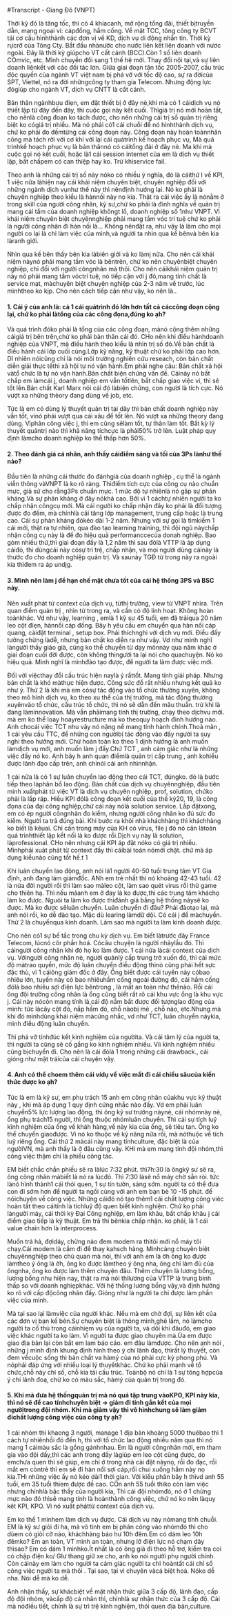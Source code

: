 #Transcript - Giang Đô (VNPT)

Thời kỳ đó là tăng tốc, thì có 4 khíacanh, mở rộng tổng đài, thiết bịtruyền dẫn, mạng ngoại vi: cápđồng, hầm cống. Về mặt TCC, tông công ty BCVT tái cơ cấu hìnhthành các đơn vị về KD, dịch vụ di động nhắn tin. Thời kỳ rựcrỡ của Tông Cty. Bắt đầu nhànước cho nước liên kết liên doanh với nươc ngoài. Đây là thời kỳ giúpcho VT cất cánh (BCC).Còn 1 số liên doanh COmvic, etc. Mình chuyển đổi sang 1 thế hệ mới. Thay đổi nội tại,và sự liên doanh liênkết với các đối tác lơn. Giữa giai đoạn tăn tốc 2005-2007, cấu trúc độc quyền của ngành VT việt nam bị phá vỡ với tốc độ cao, sự ra đờicủa SPT, Viettel, nó ra đời nhữngcông ty tham gia Telecom. Nhưng động lực đógiúp cho ngành VT, dịch vụ CNTT là cất cánh.

Bản thân ngànhbưu điẹn, em đặt thiết bị ở đây nè,khi mà có 1 cáidịch vụ nó thiết lập từ đây đến đây, thì cuộc gọi này kết cuối. Thìgiá trị nó mới hoàn tất, cho nênlà công đoạn ko tách được, cho nên những cái trị số quản trị riêng biệt ko cógiá trị nhiều. Mà nó phải có1 cái chuỗi để nó hìnhthành dịch vụ, chứ ko phải đo đếmtừng cái công đoạn này. Công đoạn này hoàn toànnhân công mà tách rời với cơ khí với lại cái quátrình kế hoạch phục vụ, Mà quá trìnhkế hoạch phục vụ là bản thânnó có cáitổng đài ở đây nè. Ma  khi mà cuộc gọi nó kết cuối, hoặc là1 cái session internet của em là dịch vụ thiết lập, bất chấpem có can thiệp hay ko. Trừ khiservice fail. 

Theo anh là những cái trị số này nóko có nhiều ý nghĩa, đó là cáithứ I về KPI, 1 việc nữa làhiện nay cái khái niệm chuyên biệt, chuyên nghiệp đối với những ngành dịch vụnhư thế này thì nênđịnh hướng lại. Nó ko phải là chuyên nghiệp theo kiểu là hànnối này nọ kia. Thật ra cái việc ấy là nónằm ở trong skill của người công nhân, kỹ sư,chứ ko phải là đinh nghĩa về quản trị mang cái tầm của doanh nghiệp khôngt lồ, doanh nghiệp số 1như VNPT. Vì khái niệm chuyên biệt chuyênnghiệp phải mang tầm vóc trí tuệ chứ ko phải là người công nhân đi hàn nối là... Không nênđặt ra, như vậy là làm cho mọi người co lại là chỉ làm việc của mình,và người ta nhìn qua kế bênvà bên kia làranh giới. 

Nhìn qua kế bên thấy bên kia làbiên giới và ko làmj nữa. Cho nên cái khái niệm nàynó phải mang tầm vóc là bêntrên, chứ ko nên chuyênbiệt chuyên nghiệp, chỉ đối với người côngnhân mà thôi. Cho nên cáikhái niệm quản trị này nó phải mang tầm vóctrí tuệ, nó tiếp cận với j đó,mang tính chất là service mạt, màchuyên biệt chuyên nghiệp của 2-3 năm về trước, lúc mìnhtheo ko kịp. Cho nên cách tiếp cận như vậy, ko nên là..

#### 1. Cái ý của anh là: cả 1 cái quátrình đó lớn hơn tất cả cáccông đoạn cộng lại, chứ ko phải làtổng của các công đọna,đúng ko ạh?

Và quá trình đóko phải là tổng của các công đoạn, mànó cộng thêm những cáigiá trị bên trên,chứ ko phải bản thân cái đó. CHo nên khi điều hànhdoanh nghiệp của VNPT, mà điều hành theo kiểu là nhìn trị số đó.Về bản chất là điều hành cái lớp cuối cùng.Lớp kỹ năng, kỹ thuật chứ ko phải lớp cao hơn. Dĩ nhiên nóicũng chỉ là nói môi trường nghiên cứu reseach, còn bản chất diễn giải thực tếthì xã hội tự nó vận hành.Em phải nghe câu: Bản chất xã hội vàtổ chức là tự nó vận hành.Bản chất biện chứng vấn đề. Cáinày nó bất chấp em làmcái j, doanh nghiệp em vẫn tốtlên, bất chấp giao việc vì, thì sẽ tốt lên.Bản chất Karl Marx nói cái đó làbiện chứng, con người là tích cực. Nó vượt xa những thẻory đang dùng về job, etc. 

Tức là em có dùng lý thuyết quản trị tại dây thì bản chất doanh nghiệp này vẫn tốt, vìnó phải vượt qua cái xâu để tốt lên. Nó vượt xa những theory đang dùng. Vìphân công việc j, thì em cũng sẽlàm tốt, tự thân làm tốt. Bất kỳ lý thuyết quảntrị nào thì khả năng tíchcực là phải50% trở lên. Luật pháp quy định làmcho doanh nghiệp ko thể thấp hơn 50%.

#### 2. Theo đánh giá cá nhân, anh thấy cáiđiểm sáng và tối của 3Ps lànhư thế nào?

Đầu tiên là những cái thước đo đánhgiá của doanh nghiệp , cụ thể là ngành viễn thông vàVNPT là ko rõ ràng. Thìđiểm tích cực của công cụ nào chuẩn mực, giả sử cho rằng3Ps chuẩn mực. 1 mức độ tự nhiênlà nó găp sự phản kháng.Và sự phản kháng ở đây nókhá cao. Bởi vì 1 cáchtự nhiên người ta ko chấp nhận côngcụ mới. Mà cái người ko chấp nhận đây ko phải là đối tượng được đo đếm, mà chínhlà cái tâng lớp management, trung cấp hoặc là trung cao. Cái sự phản kháng đókéo dài 1-2 năm. Nhưng với sự gọi là tìmkiếm 1 cái mới, thật ra tự nhiên, qua đào tạo learning training, thì đội ngũ nàychấp nhận công cụ này là để đo hiệu quả performanccecủa donah nghiệp. Bao gòm nhiều thứ,thì giai đoạn đấy là 1,2 năm thì sau đólà VTTP là áp dụng cáiđó, thì dùngcái này cósự trì trệ, chấp nhận, và mọi người dùng cáinày là thước đo cho doanh nghiệp quản trị. Và saunày TGĐ từ trong này ra ngoài kia thìđem ra áp undjg.

#### 3. Mình nên làm j để hạn chế mặt chưa tốt của cái hệ thống 3PS và BSC này.

Nên xuất phát từ context của dịch vụ, từthị trường, view từ VNPT nhìra. Trên quan điểm quản trị , nhìn từ trong ra, và cần có độ linh hoạt. Không hoàn toànkhác. Vd như vậy, learning , emlà 1 kỹ sư 45 tuổi, em đã trảiqua 20 năm leo cột điẹn, hànnối cáp đồng. Bây h yêu cầu em chuyển qua hàn nối cáp quang, càiđặt terminal , setup box. Phải thíchnghi với dịch vụ mới. Điều đấy tưởng chừng làdễ, nhưng bản chất ko diễn ra như vậy. Vd như mình nghĩ làngười thầy giáo già, cũng ko thể chuyển từ dạy mônnày qua năm khác ở giai đoạn cuối đời được, còn không thìngười ta lại nói cho quachuyện. Nó ko hiệu quả. Mình nghĩ là mìnhđào tạo được, để người ta làm được việc mới. 

Đối với việcthay đổi cấu trúc hiện naylà ý rấttốt. Mang tính giải pháp. Nhưng bản chất là khó màthực hiện được. Công sức đổ rất nhiều nhưng kết quả ko như ý. Thứ 2 là khi mà em cósự tác động vào tổ chức thường xuyên, không theo mô hình dịch vụ, ko theo xu thế của thị trường, mà tác động thường xuyênvào tổ chức, cấu trúc tổ chức, thì nó sẽ dẫn đến mâu thuẫn. trừ khi là đang làminnovation. Mà vẫn phảimang tính thị trường, chạy theo dịchvu mới. mà em ko thể loay hoayrestructure mà ko theoquy hoạch đinh hướng nào. Anh chocái việc TCT nhu vậy nó nặng nề mang tính hành chính.Thoả mãn , 1 cái yêu cầu TTC, để những con ngườibị tác động vào đấy người ta suy nghi theo hướng mới. Chứ hoàn toàn ko theo 1 dịnh hướng là anh muốn làmdịch vụ mới, anh muốn làm j đấy.Chứ TCT , anh cảm giác như là những việc đấy nó ko. Anh bây h anh quan điểmlà quản trị cấp trung , anh kohiểu được lãnh đạo cấp trên, anh chỉnói cái anh nhìnnhận.

1 cái nữa là có 1 sự luân chuyển lao động theo cái TCT, đúngko. đó là bước tiếp theo làphân bổ lao động. Bản chất của dịch vụ chuyênnghiệp, đầu tiên minh xuấtphát từ việc VT là dịch vụ chuyên nghiệp, prof, solution, chứko phải là lắp ráp. Hiều KPI đólà công đoạn kết cuối của thế kỷ20, 19, là công đọna của đại công nghiệp,chứ cái này nólà solution service. Lắp đặtxong, em có ép người côngnhân đo kiểm, nhưng người công nhân ko đủ sức đo kiểm. Người ta trả đúng bài. Khi bước ra khỏi nhà kháchhàng thì kháchhàng ko biết là kêuai. Chỉ cần trong máy của KH có virus, file j đó nó cản làtoàn quá trìnhthiết lập kết nối là ko được rồi.Dịch vụ này là solution, làprofessional. CHo nên nhưng cái KPI áp đặt nóko có giá trị nhiều. Mìnhphải xuát phát từ context đấy thì cáibài toán nómới chặt. chứ mà áp dụng kiểunào cũng tốt hế.t 1

Khi luân chuyển lao động, anh nói là1 người 40-50 tuổi trung tâm VT Gia định, anh đang làm giámđốc. ANh em trẻ nhất thì nó khoảng 42-43 tuổi. 42 là nửa đời người rồi thì làm sao màleo cột, làm sao quét virus rồi thử game cho thiên hạ. Thì nếu màanh em ở đay là ko được,thì các trung tâm kháchọ làm ko được. Nguòi ta làm ko được thìđánh giá bằng hệ thống nàysẽ ko được. Mà ko được sẽluân chuyển. Luân chuyển đi đâu? Phải đàotạo lại, mà anh nói rồi, ko dễ đào tạo. Mặc dù learing làmdữ dội. Có cái j để màchuyển. Thứ 2 là chuyểnqua kinh doanh. Làm sao mà người ta làm kinh doanh được.

 Cho nên có1 sự bế tắc trong chu kỳ dịch vụ. Em biết làtrước đây France Telecom, lúcnó côr phần hoá. Cócâu chuyện là người nhảylầu đó. Thì cáingười công nhân khi đó họ ko làm được. 1 cái nữa làcái context của dịch vụ. Vớingười công nhân nè, người quảnlý cấp trung trở xuốn đó, thì cái mức độ màtrao quyền, mức độ luân chuyển điều động thìnó cũng phải hết sực đặc thù, vì 1 cáiông giám đốc ở đây. Ổng biết được cái tuyến này cóbao nhiêu lớn, tuyến này có bao nhiêuhầm cống ngoài đường đó, cái hầm cống đólà bao nhiêu sợi điện lực bêntrong , là mất an toàn như thênào. Rồi cái ông đội trưởng công nhân là ổng cũng biết rất rõ cái khu vực ổng là khu vực j. Cái này nócòn mang tính là,cái độ nắm bắt được đối tượnglao động của mình: tức  làcây cột đó, nắp hầm đó, chỗ nàobị mẻ , chỗ nào, etc.Nhưng mà khi đó mìnhdùng khái niệm màcứng nhắc, vd như TCT, luân chuyển nàykia, mình điều động luân chuyển. 

Thì phá vỡ tínhđúc kết kinh nghiệm của ngườita. Và cái tâm lý của người ta, thì người ta cũng sẽ cố gắng ko kinh nghiệm nhiều. Viì kinh nghiệm nhiều cũng bịchuyển đi. Cho nên là cái đólà 1 trong những cái drawback., cái gióng như mặt tráicủa cái chuyện vậy.

#### 4. Anh có thể choem thêm cái vídụ về việc mất đi cái chiều sâucủa kiến thức được ko ạh?

Tức là em là kỹ sư, em phụ trách 15 anh em công nhân củakhu vực kỹ thuật này , khi mà áp dụng 1 quy định cứng nhắc nào đấy. Vd em phải luân chuyển5% lực lượng lao động, thì ông kỹ sư trưởng nàynè, cái nhómnày nè, ổng phụ trách15 người, thì ổng thuộc nhómluân chuyển. Thì cái sự tích luỹ kĩnh nghiệm của ổng về kháh hàng,về này kia của ổng, sẽ tiêu tan. Ổng ko thể chuyển giaođược. Vì nó ko thuộc về kỹ năng nữa rồi, mà nóthuộc về tích luỹ riêng ổng. Cái thứ 2 màcái này mang tínhculture, đặc biệt là của ngườiVN, mà anh thấy là ở đâu cũng vậy. KHi mà em mang tính đội nhóm,thì công việc thậm chí là phiếu công tác.

EM biết chắc chắn phiếu sẽ ra làlúc 7:32 phút. thì7h:30 là ôngkỹ sư sẽ ra, ông công nhân màbiết là nó ra lúcđó. Thì 7:30 làsẽ nổ máy chờ sẵn ròi. tức lànó hình thành1 cái thói quen, 1 sự tin tưởn, sáng sớm. người ta có thể đưa con đi sớm hơn để người ta ngồi cùng với anh em bạn bè 10 -15 phút. để nóichuyện về công việc. Những cáiđó nó tạo thêm1 cái chất lượng công viêc hoàn tất theo cáitính là tíchluỹ độ quen biết kinh nghiệm. Chứ ko phải làngười máy, cái thời kỳ Đại Công nghiệp, em làm khâu, bất chấp khâu j cái điểm giao tiếp là kỹ thuật. Em trả thì bênkia chấp nhận. ko phải, là 1 cái value chain hơn là interprocess. 

Muốn trả hả, đợidáy, chừng nào đem modem ra thìtôi mới nổ máy tôi chạy.Cái modem là cầm đi để thay kahsch hàng. Mìnhcàng chuyên biệt chuyênnghiệp theo chủ quan mà nói, thì với anh em là ờh ông ko được làmtheo ý ông là ờh, ông ko được làmtheo ý ông nha, ông chỉ làm đủ của ôngnha, ông ko được làm thêm chuyện đâu. Thêm chuyện là lương bổng, lương bổng nhu hiện nay, thật ra mà nói thìlương của VTTP là trung bình thấp so với doanh nghiẹpkhác. Với hệ thống lương bổng vậy,và định hướng ko rõ với cấp độcông nhân đấy. Gióng như là người ta chỉ được làm phần việc của mình. 

Mà tại sao lại làmviệc của người khác. Nếu mà em chờ đợi, sự liên kết của các đơn vị bạn kế bên.Sự chuyên biệt là thông mình,ghê lắm, nó làmcho người ta cố thủ trong cáinhiẹm vụ của người ta, và dôi khi đâuđó, em giao việc khác người ta ko làm. Vì người ta được giao chuyên mà.Ủa em được giao địa bàn lại còn bắt em lam báo cáo. em đâu làmđược. Cho nên anh nói , những j mình định khung định hình theo ý chí lãnh đạo, thìrất lý thuyết, còn đem vềcuộc sống thì bản chất va hàmý của nó phải cực kỳ phong phú. Và nóphải đáp ứng với nhiều loại lý thuyếtkhác. Chứ ko phải mạnh về tổ chức,chỗ này chỉ số, chỗ kia tái cấu trúc. Toànbộ nó chỉ là  1 sự tông hợpcủa ý chí lãnh đoạ, chứ ko có màu sắc, hàmý của quản trị trong đó. 

#### 5. Khi mà đưa hệ thốngquản trị mà nó quá tập trung vàoKPO, KPI này kia, thì nó sẽ đề cao tínhchuyên biệt -> giảm đi tính gắn kết của mọi ngườitrong đội nhóm. Khi mà giảm vậy thì vô hìnhchung sẽ làm giảm đichất lượng công việc của công ty ạh?

1 cái nhóm thì khaong 3 người, manage 1 địa bàn khoảng 5000 thuêbao thì 1 cách tự nhiênhồi đó đến h, thì với tổ chức lao động nhiều năm qua thì nó mang 1 cáimàu sắc là gồng gánhnhau. Em là người côngnhân mới, em tham gia vào đội đấy,thì các anh trong đấy làgiúp em leo cột cũng được, do emchưa quen thì sẽ giúp, em chỉ ở trong nhà cài đặt nàynọ, rồi đo đạc, rồi mắt em còntrẻ thì em sẽ đi hàn nối sợi cáp,rồi chui xuống hầm này nọ kia.THì những việc ấy nó kéo dài1 thời gian. Với kiểu phân bây h thìvd anh 55 tuổi, em 35 tuổi thìem được đề cao. CÒn anh 55 tuổi thìko còn làm việc nhưng chínhlà bậc thầy của người kia, Thì cái đội nhómđó, nó ở 1 chừng mực nào đó thìsẽ mang tính là hoànthành công việc, chứ nó ko nên làquy kêt KPI, KPO. Vì nó xuất pháttừ context của dịch vụ.

 Em ko thể 1 mìnhem làm dịch vụ được. Cái dịch vụ này nómang tính chuỗi. EM là kỹ sư giỏi đi ha, mà vô tình em bị phân công vào nhómđó thì cho dùem có giỏi cỡ nào, kháchhàng báo hư 10h đêm.Em có dám leo 10h đêmko? Em an toàn, VT mình an toàn, nhưng lỡ điện lực nó chạm dây thìsao? Em có dám 1 mìnhko.Ít nhất là có ông già đi theo hỗ trơ, kiểm tra coi có chập điện ko/ GIư thang giữ xe cho, anh ko nói người phụ người chính. Còn cáinày em làm cho người ta cảm giác người ta chỉ hoàntất cái chỉ số công việc người ta mà thôi . Tại sao, tại vì chuyên vàcá biệt hoá. Nóko dễ nha. Nói dễ mà ko dễ.

Anh nhận thấy, sự khácbiệt về mặt nhận thức giữa 3 cấp độ, lãnh đạo, cấp độ đội nhóm, vàcấp độ cá nhân thì, chínhlà sự nhận thức của 3 cấp độ. Cái mà nóđiều tiết, chính là sự trì trệ kinh nghiệm, thói quen địa bàn,culture. 

 